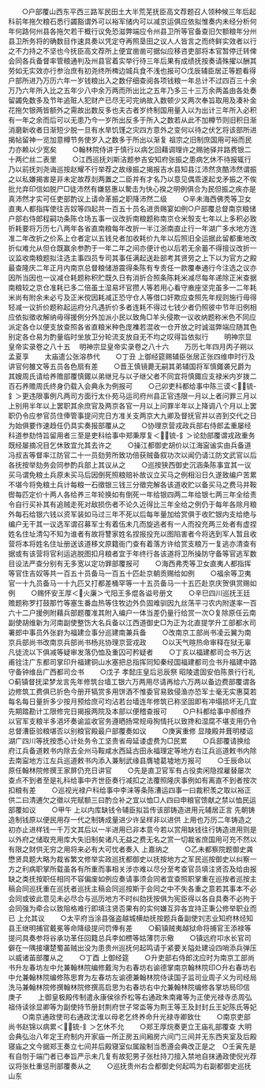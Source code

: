 <!-- { "loadSidebar": true } -->
　　○户部覆山西东平西三路军民田土大半荒芜抚臣高文荐题召人领种候三年后起科前年拖欠粮石悉行蠲豁谓外可以裕军储内可以减京运俱应依拟惟奏内未经分析何年何路何州县各拖欠若干概行议免恐滋弊端应令州县卫所等官备查旧欠额粮年分州县卫所务将的确数目作速具奏以凭定夺再照垦田之议人人皆言之而终鲜实效者以行之不力持之不坚也今抚臣高文荐所上便宜凿凿可据似应移咨吏部将本官暂停迁转俾会同各兵备督率管粮通判及州县官着实举行待三年后果有成绩抚按奏请殊擢以酬其劳如无实效亦行参治庶有初尧终所椑边城兵食不浅也报可○戊辰辅臣居正等题看得户部所进乃万历六年一岁钱粮出入之数仔细查阅各项钱粮一年总计不过四百三十余万乃六年所入比之五年少八中余万两而所出比之五年乃多三十三万余两盖由各处奏留蠲免数多及节年追赃人犯财产已尽无可完纳故入数顿少又两次奉旨取用及凑补金花拖欠银两皆额外之需故出数反多也夫古者岁终制国用量入以为出计三年所入必积有一年之余而后可以无患乃今一岁所出反多于所入之数若从此不加樽节则旧积日渐消磨新收者日渐短少脱一旦有水旱饥馑之灾四方意外之变何以待之伏乞将该部所进揭帖留神一览加意樽节务使岁入之数多于所出以渐复  祖宗之旧制庶国用可裕而民力亦赖以少宽矣
　　○翰林院侍讲于慎行以病乞回藉调理许之赐驰驿并路费银二十两纻丝二表里
　　○江西巡抚刘斯洁题参吉安知府张振之患病乞休不待报辄行乃以前抚刘尧诲巡按赵耀不行举荐之故缘振之揭报吉水县知县江沛然贪酷沛然谓振之以私嫌揭害是非未定故荐剡两置之二臣并有才名乃以意见偶乖遂起戈矛振之不俟批允弃印信如脱尸□徒沛然有嫌慈惠以騺击为快心揆之明例俱合为民但振之疾亦是真沛然才实可任吏部酌议上请命革振之职降沛然二级
　　○辛未海西佛秃等卫女直夷人都指挥使往吉奴等四起共一百五十员名进贡赐宴如例○户部覆总督南京粮储户部右侍郎程嗣功条陈仓场五事一议改折南粮题称南京仓米彀支七年以上多积必致折耗要将万历七八两年各省直南粮每年改折一半江浙南直止行一年湖广多水地方连准二年改折之价系上仓者定以五钱兑者加收耗价九年以后照旧全运据此留都重地改折似难允从但仓既赢余参酌于一年二年之间亦便计也以后若无余蓄不得擅议改折一议监收南粮题拟注选主事四员专司其事任满起送赴部考其贤劳之上下以为官方之殿最查隆庆二年正月内南京总督粮储游震得条陈有专责任一款覆奉通行今注选之议亦因所当因也一议减仓耗题称积贮既久日有消折合照条陈耗米减尽每年递除正米查据南粮较之京仓准耗已多二倍虽土湿易坏官攒人等若用心看守廒座坚完虽多一二年耗米尚有附余未必亏及正米傥因耗减正恐守仓人等借口奸欺应查照先年规则施行毋得轻减一议折价题称起运府分凡遇折价多者连耗不得过七钱少者仍照彼中节年旧例相应依拟徵收解纳毋得援例分外加派小民以致角□羊头侵欺一议收纳题称米色不同应派定各仓以便支放查照各省直粮米种色庞襍若混收一仓开放之时诚滋弊端应随其色别定各仓易为酌量临时坐放卫分轮流支放自无不均之叹得旨依拟行
　　明神宗显皇帝实录卷之八十五
　明神宗显皇帝实录卷之八十六
　　万历七年四月丙子朔以孟夏享
　　太庙遣公张溶恭代
　　○丁丑  上御经筵赐辅臣张居正张四维申时行及讲官何雒文等五员各色扇有差
　　○晋王慎镜薨无嗣其弟辅国将军慎鋷袭兄爵为其嫂周氏请给养赡部覆慎鋷以弟继兄与以子继父者不同宜将慎鋷应支禄米内岁拨二百石养赡周氏终身仍载入会典永为例报可
　　○己卯吏科都给事中陈三谟＜锍-釒＞更违限事例凡两司方面行太仆苑马运司府州县正官违限一月以上者问罪三月以上别用半年以上罢职其余庶官及两京各官一月以上问罪半年以上降调八个月以上罢职仍令应参官员住俸管事提问完日方准关支两京大九卿及督抚官并以咨到交代之日为始俱要作速趋任仍具实奏报部覆从之
　　○协理京营戎政兵部右侍郎孟重屡经科道参劾恃旨留用者三至是吏科给事中郑秉厚复＜锍-釒＞论劾部覆谓戎政重务既经屡摘况目乞休致宜允其去许之
　　○操江都御史胡价以江海寍谧实由兵备道冯叔吉等督率江防官二十一员劾劳所致功倍获贼备叙功次以闻仍请江防文武官以后各抚按举劾务会同参酌兵部上其议从之
　　○巡按狭西御史沉涵条陈事宜其一议买马谓免粮土兵原未买马后因倒死照粮赔补故议立买马之例相沿日久遂致编户苦累不堪今将免粮土兵计每粮一石徵银三钱三分徵完解各该道收贮以备买马之费马并鞍辔每匹定价十两人各给养三年轮换如有倒死一年给银四两二年给银七两三年全给责令自行买补其有追贼走死对敌损伤者不论久近得比三年全给之例仍于每年各除月粮外每石给银六钱以资军装如马过三年不死以后每年量加给赏俱于收贮银内支给绝与编户无干其一议选军谓召募军士有着伍未几而旋逃者有一人而投充两三处者有虚捏姓名住址清勾不知为谁者有故将讐家姓名捏报投充以图陷害者今将选到军人暂且收营将本将姓名住址册送该道移文原籍衙门查有着落方许给赏支粮万一复逃亦清查有据或有该营将官利运逃脱图扣月粮者宜于年终行各该道将卫所操防守备等官逃军数目设法严查分别有无多宽以定功罪部覆报可
　　○海西弗秃等卫女直夷人都指挥等官住吉奴等共一百五十员备马一百五十匹赴京朝贡赐给如例
　　○福余等卫夷官一十九员备马一十九匹又打都差桶罕等一十五员备马一十五匹赴京庆贺俱赏赐如例
　　○赐怀安王厚＜火廉＞弋阳王多焜各谥号册文
　　○辛巳四川巡抚王廷赡题称罗打鼓那竹等塞生番血热等住牧边外负固难驯因九丝荡平刁农内附遂率一百六十二户援例附藉兵部题覆准其附入编户一体当差仍量行给赏一次○复除原任云南副使胡维新为河南副使整饬大名兵备以江西道御史□为正为北直提学升工部都水司署郎中事员外张崶为福建佥事分巡建南兼兵备
　　○改南京工部尚书凌云翼为南京兵部尚书改南京兵部尚书杨兆协理京营戎政
　　○以天气暄热命审释在狱无辜凡徒流以下俱减等疑审发落仍恤及重囚可矜疑者
　　○丁亥以福建都司佥书万达甫铨注广东都司掌印升福建铜山水塞把总指挥同知秦经国福建都司佥书升福建中路守备钟维岳广西都司佥书
　　○戊子  孝懿庄皇后忌辰祭  昭陵遣固安伯陈景行行礼○蓟镇督抚梁梦龙言先年修筑台墙工银六万两用尽请再给六万两以备边费部覆谓各边修筑工费俱已折色今册开犒赏多用饼酒不惟委官易致侵渔亦恐军士毫无实惠莫若每名每日量折多少按月预给庶可均沾若台墙连年修筑已称坚固即有冲塌损坏无几宜先期踏勘计工限修完日揭报两院及本部以便稽查报可
　　○户科都给事中郝维乔以官军支粮半多浥坏奏谕监收官务遵晒扬常规毋狥情托以致搀和湿腐不堪支用仍令总督漕臣验粮堪否以别粮官殿最户部覆奏如议
　　○庚寅重修  显陵殿并葺明楼诏湖广四川等抚按悉心计处务令工坚贵省毋延诿虚费为□民累
　　○兵部覆请换给府江兵备道敕书内除去全州马鞍咸水西延古田永福理定等地方右江兵巡道敕书内除去南寍地方江左兵巡道敕书内添入兼制武缘县膺墟葛墟地方报可
　　○壬辰命以原任翰林院修撰王家屏仍充日讲官
　　○先是直卫官军有占役卖闲隐捏雇替屡次查点不到者至是礼科给事中齐世臣奏行减扣之法覆照隆庆事例如有离直不到者按次扣粮有差
　　○巡视光禄户科给事中李涞等条陈漕运四事一曰裁积羡之取以裕正供二曰清逋欠之徵以完赋额三曰酌佥补之宜以恤□人四曰申粮官馈献之禁以恤民运部覆如议
　　○甲午  上以内库缺钱令辅臣拟旨传该部铸造进用元辅居正言  先朝铸造制钱原以便民用存一代之制铸成量进少许呈样非以进供  上用也万历二年铸造之初亦止进样钱一千万文其后以一半进用已非本意今若以赏用缺钱往行铸造进用则是以外府之储取充用库大失旧制矣诸凡无益之费无名之赏一切裁省庶国用可充不然以有限之财供无穷之用将来必有大可忧者奏入  上嘉纳之
　　○乙未都察院题御史龚懋贤具题大略为裁省繁文修举实政巡抚都御史以抚按地方之军民巡按御史以纠察一方之利病职掌所载虽各有所重而事相关涉亦难以尽分至考查官员填注贤否及给由报缺之类抚按职任相同不容偏废如例应奏请事须会同者宜查照职掌重在巡按者巡按主稿会同巡抚重在巡抚者巡抚主稿会同巡按斯于会同之中不失各重之意若其事本不必会同或彼此意见未必尽合与巡历地方不时纠劾抚按俱为宪臣得以各自具奏不必拘于会同强为牵合以致阻格难行即填注贤否果有的实何嫌互异各宜持正秉公修举职业而已  上允其议
　　○太平府当涂县强盗越城横劫抚按题兵备副使刘志业知府林烃知县王继明捕官戴冕等命降级提问罚俸有差
　　○蓟镇贼夷越狱命将捕官王添禄等提问具奏参将谷承功革任回籍总兵李如槚等姑薄罚示儆
　　○镇远府卭水长官司僻在一隅接壤楚蜀苖贼出没为患贵州巡抚何起鸣请于紧要关隘处建设四哨添兵弹压以威诸苖部覆从之
　　○丁酉  上御经筵
　　○升吏部右侍郎沈应时为南京工部尚书升左春坊左中允兼翰林院编修戴洵为右春坊右谕德掌南京翰林院印○升右春坊右中允兼翰林院编修陈思育为左春坊左谕德兼翰林院侍读国子监司业周子义为司经局洗马兼翰林院修撰翰林院修撰高启思为右春坊右中允兼翰林院编修各掌坊局印信  庚子
　　上御皇极殿传制遣永康侯徐乔松等右通政朱南雍等为正使光禄寺丞周弘祖侍读徐显卿等为副使持节册封荆府世子常泴等为荆王等王及封封丘王妃陈氏等妃
　　○南京通政使司右通政沈淮以母老乞终养命升光禄寺卿致仕
　　○南京吏部尚书赵锦以病累＜锍-釒＞乞休不允
　　○郑王厚烷奏更立王庙礼部覆查  大明会典弘治八年定王府制内开家庙一所正房五间厢房六间门三间并无东西夹室及后殿寝庙之文今据郑王奏立七间并后殿寝室似属踰制当悉遵会典改正是之　○壬寅先是有自刎于端门者已奉旨严示未几复有故犯男子张杜持刀擅入禁地自抹通政使倪光荐议将张杜重惩刑部覆奏从之
　　○巡抚贵州右佥都御史何起鸣为右副都御史巡抚山东
